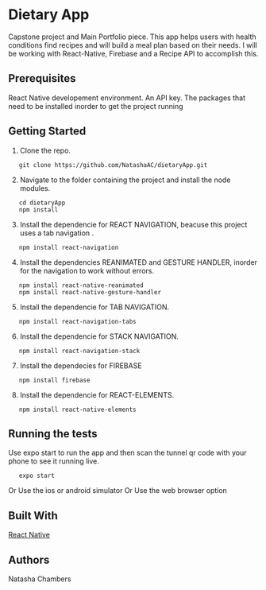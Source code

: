 # Dietary App

Capstone project and Main Portfolio piece. 
This app helps users with health conditions find recipes and will build a meal plan based on their needs. 
I will be working with React-Native, Firebase and a Recipe API to accomplish this.

## Prerequisites

React Native developement environment.
An API key.
The packages that need to be installed inorder to get the project running

## Getting Started

1. Clone the repo.
```
   git clone https://github.com/NatashaAC/dietaryApp.git
```

2. Navigate to the folder containing the project and install the node modules.
```
   cd dietaryApp
   npm install
```

3. Install the dependencie for REACT NAVIGATION, beacuse this project uses a tab navigation .
```
   npm install react-navigation
```

4. Install the dependencies REANIMATED and GESTURE HANDLER, inorder for the navigation to work without errors.
```
   npm install react-native-reanimated
   npm install react-native-gesture-handler
```

5. Install the dependencie for TAB NAVIGATION.
```
   npm install react-navigation-tabs
```

6. Install the dependencie for STACK NAVIGATION.
```
   npm install react-navigation-stack
```

7. Install the dependecies for FIREBASE
```
   npm install firebase
```

8. Install the dependencie for REACT-ELEMENTS.
```
   npm install react-native-elements
```

## Running the tests

Use expo start to run the app and then scan the tunnel qr code with your phone to see it running live.

```
   expo start
```

Or 
Use the ios or android simulator 
Or 
Use the web browser option


## Built With

[React Native](https://facebook.github.io/react-native/)

## Authors

Natasha Chambers 
